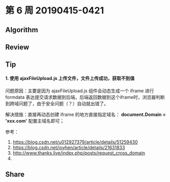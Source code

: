 # 第 6 周  20190415-0421

## Algorithm


## Review


## Tip

#### 1. 使用 ajaxFileUpload.js 上传文件，文件上传成功，获取不到值

问题原因：主要是因为 ajaxFileUpload.js 组件会动态生成一个 iframe 进行 formdata 表达提交请求数据到后端，后端返回数据到这个iframe时，浏览器判断到跨域问题了，由于安全问题（？）自动就出错了。

解决措施：直接再动态创建 iframe 的地方直接指定域名： **document.Domain = 'xxx.com'** 配置主域名即可；

参考：

1. https://blog.csdn.net/u012927379/article/details/51259430
2. https://blog.csdn.net/joyhen/article/details/21631833
3. http://www.thanks.live/index.php/posts/request_cross_domain
4. 

## Share

